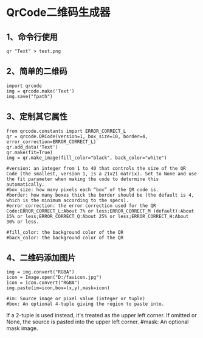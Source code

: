 # QrCode二维码生成器

## 1、命令行使用
	qr "Text" > test.png
	
## 2、简单的二维码
	import qrcode
	img = qrcode.make('Text')
	img.save("fpath")

## 3、定制其它属性
	from qrcode.constants import ERROR_CORRECT_L
	qr = qrcode.QRCode(version=1, box_size=10, border=4, error_correction=ERROR_CORRECT_L)
	qr.add_data('Text')
	qr.make(fit=True)
	img = qr.make_image(fill_color="black", back_color="white")
	
	#version: an integer from 1 to 40 that controls the size of the QR Code (the smallest, version 1, is a 21x21 matrix). Set to None and use the fit parameter when making the code to determine this automatically.
	#box_size: how many pixels each “box” of the QR code is.
	#border: how many boxes thick the border should be (the default is 4, which is the minimum according to the specs).
	#error_correction: the error correction used for the QR Code:ERROR_CORRECT_L:About 7% or less;ERROR_CORRECT_M (default):About 15% or less;ERROR_CORRECT_Q:About 25% or less;ERROR_CORRECT_H:About 30% or less.
	
	#fill_color: the background color of the QR
	#back_color: the background color of the QR
## 4、二维码添加图片
	img = img.convert("RGBA")
	icon = Image.open("D:/favicon.jpg")
	icon = icon.convert("RGBA")
	img.paste(im=icon,box=(x,y),mask=icon)
	
	#im: Source image or pixel value (integer or tuple)
	#box: An optional 4-tuple giving the region to paste into.
   If a 2-tuple is used instead, it's treated as the upper left
   corner.  If omitted or None, the source is pasted into the
   upper left corner.
   #mask: An optional mask image.